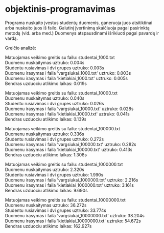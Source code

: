 # objektinis-programavimas
Programa nuskaito įvestus studentų duomenis, ganeruoja juos atsitiktinai arba nuskaito juos iš failo. 
Galutinį įvertinimą skaičiuoja pagal pasirinktą metodą (vid. arba med.) 
Duomenys atspausdinami išrikiuoti pagal pavardę ir vardą. 

Greičio analizė:

Matuojamas veikimo greitis su failu: studentai_1000.txt  
Duomenu nuskaitymas uztruko: 0.004s  
Studentu rusiavimas i dvi grupes uztruko: 0.003s  
Duomenu irasymas i faila 'vargsiukai_1000.txt' uztruko: 0.003s  
Duomenu irasymas i faila 'kietiakiai_1000.txt' uztruko: 0.005s  
Bendras uzduociu atlikimo laikas: 0.019s  

Matuojamas veikimo greitis su failu: studentai_10000.txt  
Duomenu nuskaitymas uztruko: 0.040s  
Studentu rusiavimas i dvi grupes uztruko: 0.026s  
Duomenu irasymas i faila 'vargsiukai_10000.txt' uztruko: 0.028s  
Duomenu irasymas i faila 'kietiakiai_10000.txt' uztruko: 0.041s  
Bendras uzduociu atlikimo laikas: 0.139s  

Matuojamas veikimo greitis su failu: studentai_100000.txt  
Duomenu nuskaitymas uztruko: 0.336s  
Studentu rusiavimas i dvi grupes uztruko: 0.272s  
Duomenu irasymas i faila 'vargsiukai_100000.txt' uztruko: 0.282s  
Duomenu irasymas i faila 'kietiakiai_100000.txt' uztruko: 0.413s  
Bendras uzduociu atlikimo laikas: 1.308s  

Matuojamas veikimo greitis su failu: studentai_1000000.txt  
Duomenu nuskaitymas uztruko: 2.320s  
Studentu rusiavimas i dvi grupes uztruko: 1.990s  
Duomenu irasymas i faila 'vargsiukai_1000000.txt' uztruko: 2.216s  
Duomenu irasymas i faila 'kietiakiai_1000000.txt' uztruko: 3.161s  
Bendras uzduociu atlikimo laikas: 9.690s  

Matuojamas veikimo greitis su failu: studentai_10000000.txt  
Duomenu nuskaitymas uztruko: 36.272s  
Studentu rusiavimas i dvi grupes uztruko: 33.774s  
Duomenu irasymas i faila 'vargsiukai_10000000.txt' uztruko: 38.204s  
Duomenu irasymas i faila 'kietiakiai_10000000.txt' uztruko: 54.672s  
Bendras uzduociu atlikimo laikas: 162.927s  

